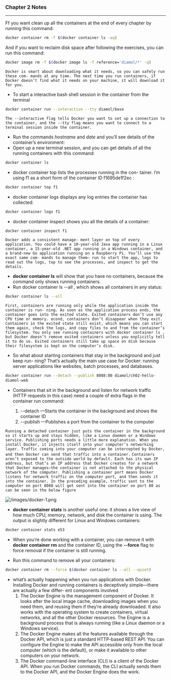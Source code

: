 
### **Chapter 2 Notes**
---
Ff you want clean up all the containers at the
end of every chapter by running this command:
```bash
docker container rm -f $(docker container ls -aq)
```

And if you want to reclaim disk space after following the exercises, you can run this
command:
```bash
docker image rm -f $(docker image ls -f reference='diamol/*' -q)
```
`
Docker is smart about downloading what it needs, so you can safely run these com-
mands at any time. The next time you run containers, if Docker doesn’t find what it
needs on your machine, it will download it for you.
`



-   To start a interactive bash shell session in the container from the terminal
```bash
docker container run --interactive --tty diamol/base
```
`The --interactive flag tells Docker you want to set up a connection to the container,
and the --tty flag means you want to connect to a terminal session inside the container.
`
-   Run the commands *hostname* and *date* and you’ll see details of
the container’s environment:
-   Open up a new terminal session, and you can get details of all
the running containers with this command:
```bash
docker container ls
```
-   docker container top lists the processes running in the con-
tainer. I’m using f1 as a short form of the container ID f1695de1f2ec :
```bash
docker container top f1
```
-   docker container logs displays any log entries the container
has collected:
```bash
docker container logs f1
```
-  docker container inspect shows you all the details of a
container:
```bash
docker container inspect f1
```
`
Docker adds a consistent manage-
ment layer on top of every application. You could have a 10-year-old Java app running
in a Linux container, a 15-year-old .NET app running in a Windows container, and a
brand-new Go application running on a Raspberry Pi. You’ll use the exact same com-
mands to manage them— run to start the app, logs to read out the logs, top to see the
processes, and inspect to get the details.
`
-   **docker container
ls**   will show that you have no containers, because the command only shows running containers.
-   Run docker container ls --all , which shows all containers in
any status:
```bash
docker container ls --all
```
`First, containers are running only while the application inside the container is run-
ning. As soon as the application process ends, the container goes into the exited state.
Exited containers don’t use any CPU time or memory.
econd, containers don’t disappear when they exit. Containers in the exited state
still exist, which means you can start them again, check the logs, and copy files to and
from the container’s filesystem. You only see running containers with docker container
ls , but Docker doesn’t remove exited containers unless you explicitly tell it to do so.
Exited containers still take up space on disk because their filesystem is kept on the
computer’s disk.
`
-   So what about starting containers that stay in the background and just keep run-
ning? That’s actually the main use case for Docker: running server applications like
websites, batch processes, and databases.
```bash
docker container run --detach --publish 8088:80 diamol/ch02-hello-
diamol-web
```
-   Containers that sit in the background and listen for network traffic (HTTP requests in this case) need a couple
of extra flags in the container run command:

    1.  --detach —Starts the container in the background and shows the container ID
    2.  --publish —Publishes a port from the container to the computer

`
Running a detached container just puts the container in the background so it starts
up and stays hidden, like a Linux daemon or a Windows service. Publishing ports
needs a little more explanation. When you install Docker, it injects itself into your
computer’s networking layer. Traffic coming into your computer can be intercepted
by Docker, and then Docker can send that traffic into a container.
`
`
Containers aren’t exposed to the outside world by default. Each has its own IP
address, but that’s an IP address that Docker creates for a network that Docker
manages—the container is not attached to the physical network of the computer.
Publishing a container port means Docker listens for network traffic on the computer
port, and then sends it into the container. In the preceding example, traffic sent to
the computer on port 8088 will get sent into the container on port 80 as can be seen in the below figure
`


![/images/docker-1.png](docker)

-  **docker container stats** is another useful one: it shows a live
view of how much CPU, memory, network, and disk the container is using.
The output is slightly different for Linux and Windows containers:
```bash
docker container stats e53
```
-   When you’re done working with a container, you can remove it with **docker container
rm** and the container ID, using the **--force** flag to force removal if the container is
still running.

-   Run this command to remove all your containers:
```bash
docker container rm --force $(docker container ls --all --quiet)
```

-   what’s actually happening when you run applications with Docker. Installing
Docker and running containers is deceptively simple—there are actually a few differ-
ent components involved
    1.  The Docker Engine is the management component of Docker. It looks after the
local image cache, downloading images when you need them, and reusing them if they’re already downloaded. It also works with the operating system to
create containers, virtual networks, and all the other Docker resources. The
Engine is a background process that is always running (like a Linux daemon or
a Windows service).
    2.  The Docker Engine makes all the features available through the Docker API,
which is just a standard HTTP-based REST API. You can configure the Engine
to make the API accessible only from the local computer (which is the default),
or make it available to other computers on your network.
    3.  The Docker command-line interface (CLI) is a client of the Docker API. When you
run Docker commands, the CLI actually sends them to the Docker API, and the
Docker Engine does the work.


